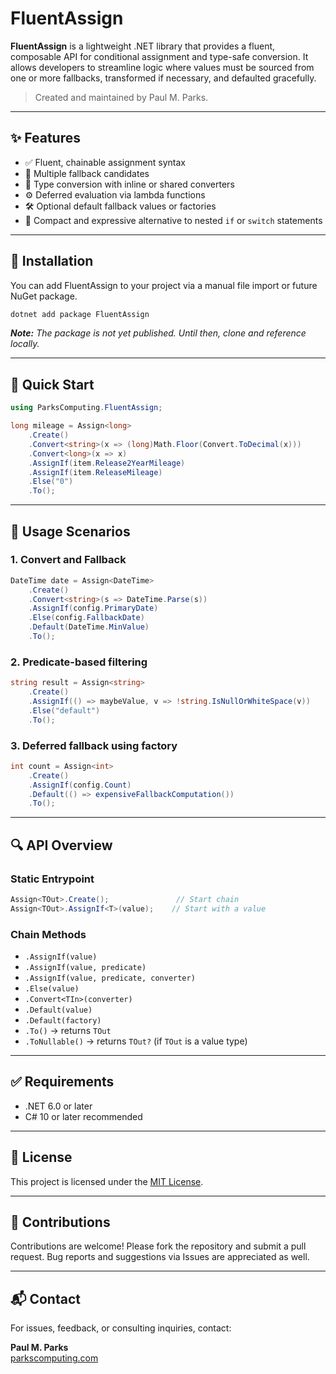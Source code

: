 # FluentAssign

**FluentAssign** is a lightweight .NET library that provides a fluent, composable API for conditional assignment and type-safe conversion. It allows developers to streamline logic where values must be sourced from one or more fallbacks, transformed if necessary, and defaulted gracefully.

> Created and maintained by Paul M. Parks.

---

## ✨ Features

- ✅ Fluent, chainable assignment syntax
- 🔁 Multiple fallback candidates
- 🔄 Type conversion with inline or shared converters
- ⚙️ Deferred evaluation via lambda functions
- 🛠 Optional default fallback values or factories
- 📎 Compact and expressive alternative to nested `if` or `switch` statements

---

## 🧱 Installation

You can add FluentAssign to your project via a manual file import or future NuGet package.

```bash
dotnet add package FluentAssign
```

_**Note:** The package is not yet published. Until then, clone and reference locally._

---

## 🚀 Quick Start

```csharp
using ParksComputing.FluentAssign;

long mileage = Assign<long>
    .Create()
    .Convert<string>(x => (long)Math.Floor(Convert.ToDecimal(x)))
    .Convert<long>(x => x)
    .AssignIf(item.Release2YearMileage)
    .AssignIf(item.ReleaseMileage)
    .Else("0")
    .To();
```

---

## 🧩 Usage Scenarios

### 1. Convert and Fallback

```csharp
DateTime date = Assign<DateTime>
    .Create()
    .Convert<string>(s => DateTime.Parse(s))
    .AssignIf(config.PrimaryDate)
    .Else(config.FallbackDate)
    .Default(DateTime.MinValue)
    .To();
```

### 2. Predicate-based filtering

```csharp
string result = Assign<string>
    .Create()
    .AssignIf(() => maybeValue, v => !string.IsNullOrWhiteSpace(v))
    .Else("default")
    .To();
```

### 3. Deferred fallback using factory

```csharp
int count = Assign<int>
    .Create()
    .AssignIf(config.Count)
    .Default(() => expensiveFallbackComputation())
    .To();
```

---

## 🔍 API Overview

### Static Entrypoint

```csharp
Assign<TOut>.Create();               // Start chain
Assign<TOut>.AssignIf<T>(value);    // Start with a value
```

### Chain Methods

- `.AssignIf(value)`
- `.AssignIf(value, predicate)`
- `.AssignIf(value, predicate, converter)`
- `.Else(value)`
- `.Convert<TIn>(converter)`
- `.Default(value)`
- `.Default(factory)`
- `.To()` → returns `TOut`
- `.ToNullable()` → returns `TOut?` (if `TOut` is a value type)

---

## ✅ Requirements

- .NET 6.0 or later
- C# 10 or later recommended

---

## 📄 License

This project is licensed under the [MIT License](LICENSE).

---

## 🤝 Contributions

Contributions are welcome! Please fork the repository and submit a pull request. Bug reports and suggestions via Issues are appreciated as well.

---

## 📬 Contact

For issues, feedback, or consulting inquiries, contact:

**Paul M. Parks**  
[parkscomputing.com](https://parkscomputing.com)
